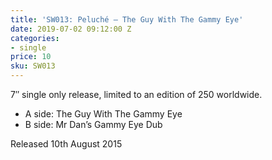 ```yaml
---
title: 'SW013: Peluché – The Guy With The Gammy Eye'
date: 2019-07-02 09:12:00 Z
categories:
- single
price: 10
sku: SW013
---
```


7″ single only release, limited to an edition of 250 worldwide.

* A side: The Guy With The Gammy Eye
* B side: Mr Dan’s Gammy Eye Dub

Released 10th August 2015
